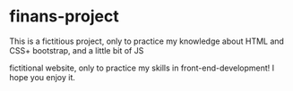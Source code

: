 # finans-project
This is a fictitious project, only to practice my knowledge about HTML and CSS+ bootstrap, and a little bit of JS

fictitional website, only to practice my skills in front-end-development! I hope you enjoy it.

